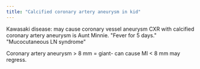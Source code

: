 ```yaml
---
title: "Calcified coronary artery aneurysm in kid"
---
```

Kawasaki disease: may cause coronary vessel aneurysm
CXR with calcified coronary artery aneurysm is Aunt Minnie.
&quot;Fever for 5 days.&quot;
&quot;Mucocutaneous LN syndrome&quot;

Coronary artery aneurysm &gt; 8 mm = giant- can cause MI
&lt; 8 mm may regress.

